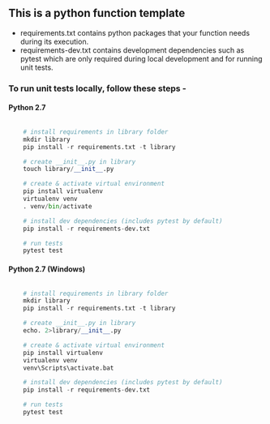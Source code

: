 ## This is a python function template

* requirements.txt contains python packages that your function needs during its execution.
* requirements-dev.txt contains development dependencies such as pytest which are only required during local development and for running unit tests.

### To run unit tests locally, follow these steps -

#### Python 2.7

```python

    # install requirements in library folder
    mkdir library
    pip install -r requirements.txt -t library

    # create __init__.py in library
    touch library/__init__.py

    # create & activate virtual environment
    pip install virtualenv
    virtualenv venv
    . venv/bin/activate

    # install dev dependencies (includes pytest by default)
    pip install -r requirements-dev.txt

    # run tests
    pytest test

```

#### Python 2.7 (Windows)

```python

    # install requirements in library folder
    mkdir library
    pip install -r requirements.txt -t library

    # create __init__.py in library
    echo. 2>library/__init__.py

    # create & activate virtual environment
    pip install virtualenv
    virtualenv venv
    venv\Scripts\activate.bat

    # install dev dependencies (includes pytest by default)
    pip install -r requirements-dev.txt

    # run tests
    pytest test

```
